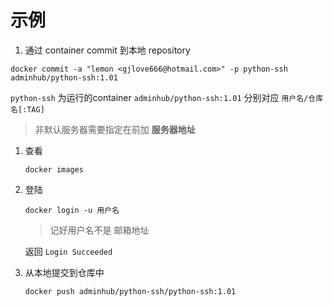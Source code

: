 # 示例

1. 通过 container commit 到本地 repository

`docker commit -a "lemon <gjlove666@hotmail.com>" -p python-ssh adminhub/python-ssh:1.01`

`python-ssh` 为运行的container
`adminhub/python-ssh:1.01` 分别对应 `用户名/仓库名[:TAG]`

> 非默认服务器需要指定在前加 **服务器地址**

1. 查看

   `docker images`

2. 登陆

   `docker login -u 用户名`
   > 记好用户名不是 邮箱地址

    返回 `Login Succeeded`

3. 从本地提交到仓库中

    `docker push adminhub/python-ssh/python-ssh:1.01`
